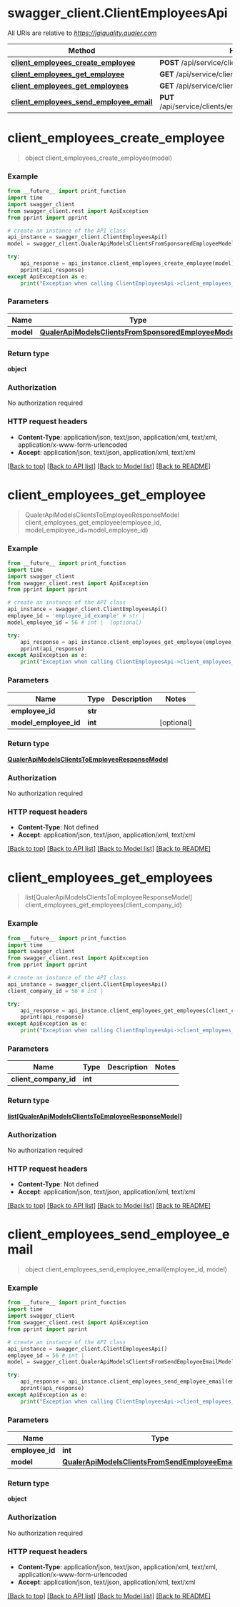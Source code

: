 # swagger_client.ClientEmployeesApi

All URIs are relative to *https://jgiquality.qualer.com*

Method | HTTP request | Description
------------- | ------------- | -------------
[**client_employees_create_employee**](ClientEmployeesApi.md#client_employees_create_employee) | **POST** /api/service/clients/employees | 
[**client_employees_get_employee**](ClientEmployeesApi.md#client_employees_get_employee) | **GET** /api/service/clients/employees/{EmployeeId} | 
[**client_employees_get_employees**](ClientEmployeesApi.md#client_employees_get_employees) | **GET** /api/service/clients/{clientCompanyId}/employees | 
[**client_employees_send_employee_email**](ClientEmployeesApi.md#client_employees_send_employee_email) | **PUT** /api/service/clients/employees/{employeeId}/sendemail | 


# **client_employees_create_employee**
> object client_employees_create_employee(model)



### Example
```python
from __future__ import print_function
import time
import swagger_client
from swagger_client.rest import ApiException
from pprint import pprint

# create an instance of the API class
api_instance = swagger_client.ClientEmployeesApi()
model = swagger_client.QualerApiModelsClientsFromSponsoredEmployeeModel() # QualerApiModelsClientsFromSponsoredEmployeeModel | 

try:
    api_response = api_instance.client_employees_create_employee(model)
    pprint(api_response)
except ApiException as e:
    print("Exception when calling ClientEmployeesApi->client_employees_create_employee: %s\n" % e)
```

### Parameters

Name | Type | Description  | Notes
------------- | ------------- | ------------- | -------------
 **model** | [**QualerApiModelsClientsFromSponsoredEmployeeModel**](QualerApiModelsClientsFromSponsoredEmployeeModel.md)|  | 

### Return type

**object**

### Authorization

No authorization required

### HTTP request headers

 - **Content-Type**: application/json, text/json, application/xml, text/xml, application/x-www-form-urlencoded
 - **Accept**: application/json, text/json, application/xml, text/xml

[[Back to top]](#) [[Back to API list]](../README.md#documentation-for-api-endpoints) [[Back to Model list]](../README.md#documentation-for-models) [[Back to README]](../README.md)

# **client_employees_get_employee**
> QualerApiModelsClientsToEmployeeResponseModel client_employees_get_employee(employee_id, model_employee_id=model_employee_id)



### Example
```python
from __future__ import print_function
import time
import swagger_client
from swagger_client.rest import ApiException
from pprint import pprint

# create an instance of the API class
api_instance = swagger_client.ClientEmployeesApi()
employee_id = 'employee_id_example' # str | 
model_employee_id = 56 # int |  (optional)

try:
    api_response = api_instance.client_employees_get_employee(employee_id, model_employee_id=model_employee_id)
    pprint(api_response)
except ApiException as e:
    print("Exception when calling ClientEmployeesApi->client_employees_get_employee: %s\n" % e)
```

### Parameters

Name | Type | Description  | Notes
------------- | ------------- | ------------- | -------------
 **employee_id** | **str**|  | 
 **model_employee_id** | **int**|  | [optional] 

### Return type

[**QualerApiModelsClientsToEmployeeResponseModel**](QualerApiModelsClientsToEmployeeResponseModel.md)

### Authorization

No authorization required

### HTTP request headers

 - **Content-Type**: Not defined
 - **Accept**: application/json, text/json, application/xml, text/xml

[[Back to top]](#) [[Back to API list]](../README.md#documentation-for-api-endpoints) [[Back to Model list]](../README.md#documentation-for-models) [[Back to README]](../README.md)

# **client_employees_get_employees**
> list[QualerApiModelsClientsToEmployeeResponseModel] client_employees_get_employees(client_company_id)



### Example
```python
from __future__ import print_function
import time
import swagger_client
from swagger_client.rest import ApiException
from pprint import pprint

# create an instance of the API class
api_instance = swagger_client.ClientEmployeesApi()
client_company_id = 56 # int | 

try:
    api_response = api_instance.client_employees_get_employees(client_company_id)
    pprint(api_response)
except ApiException as e:
    print("Exception when calling ClientEmployeesApi->client_employees_get_employees: %s\n" % e)
```

### Parameters

Name | Type | Description  | Notes
------------- | ------------- | ------------- | -------------
 **client_company_id** | **int**|  | 

### Return type

[**list[QualerApiModelsClientsToEmployeeResponseModel]**](QualerApiModelsClientsToEmployeeResponseModel.md)

### Authorization

No authorization required

### HTTP request headers

 - **Content-Type**: Not defined
 - **Accept**: application/json, text/json, application/xml, text/xml

[[Back to top]](#) [[Back to API list]](../README.md#documentation-for-api-endpoints) [[Back to Model list]](../README.md#documentation-for-models) [[Back to README]](../README.md)

# **client_employees_send_employee_email**
> object client_employees_send_employee_email(employee_id, model)



### Example
```python
from __future__ import print_function
import time
import swagger_client
from swagger_client.rest import ApiException
from pprint import pprint

# create an instance of the API class
api_instance = swagger_client.ClientEmployeesApi()
employee_id = 56 # int | 
model = swagger_client.QualerApiModelsClientsFromSendEmployeeEmailModel() # QualerApiModelsClientsFromSendEmployeeEmailModel | 

try:
    api_response = api_instance.client_employees_send_employee_email(employee_id, model)
    pprint(api_response)
except ApiException as e:
    print("Exception when calling ClientEmployeesApi->client_employees_send_employee_email: %s\n" % e)
```

### Parameters

Name | Type | Description  | Notes
------------- | ------------- | ------------- | -------------
 **employee_id** | **int**|  | 
 **model** | [**QualerApiModelsClientsFromSendEmployeeEmailModel**](QualerApiModelsClientsFromSendEmployeeEmailModel.md)|  | 

### Return type

**object**

### Authorization

No authorization required

### HTTP request headers

 - **Content-Type**: application/json, text/json, application/xml, text/xml, application/x-www-form-urlencoded
 - **Accept**: application/json, text/json, application/xml, text/xml

[[Back to top]](#) [[Back to API list]](../README.md#documentation-for-api-endpoints) [[Back to Model list]](../README.md#documentation-for-models) [[Back to README]](../README.md)

